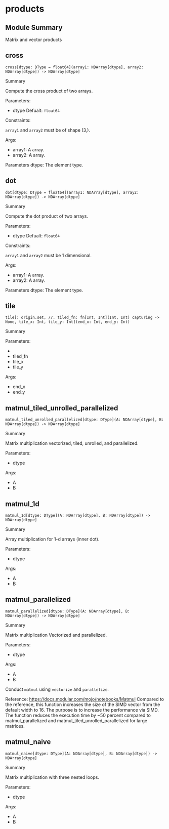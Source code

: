 



# products

##  Module Summary
  
Matrix and vector products
## cross


```Mojo
cross[dtype: DType = float64](array1: NDArray[dtype], array2: NDArray[dtype]) -> NDArray[dtype]
```  
Summary  
  
Compute the cross product of two arrays.  
  
Parameters:  

- dtype Defualt: `float64`
  
Constraints:

`array1` and `array2` must be of shape (3,).  
  
Args:  

- array1: A array.
- array2: A array.


Parameters
    dtype: The element type.

## dot


```Mojo
dot[dtype: DType = float64](array1: NDArray[dtype], array2: NDArray[dtype]) -> NDArray[dtype]
```  
Summary  
  
Compute the dot product of two arrays.  
  
Parameters:  

- dtype Defualt: `float64`
  
Constraints:

`array1` and `array2` must be 1 dimensional.  
  
Args:  

- array1: A array.
- array2: A array.


Parameters
    dtype: The element type.

## tile


```Mojo
tile[: origin.set, //, tiled_fn: fn[Int, Int](Int, Int) capturing -> None, tile_x: Int, tile_y: Int](end_x: Int, end_y: Int)
```  
Summary  
  
  
  
Parameters:  

- 
- tiled_fn
- tile_x
- tile_y
  
Args:  

- end_x
- end_y

## matmul_tiled_unrolled_parallelized


```Mojo
matmul_tiled_unrolled_parallelized[dtype: DType](A: NDArray[dtype], B: NDArray[dtype]) -> NDArray[dtype]
```  
Summary  
  
Matrix multiplication vectorized, tiled, unrolled, and parallelized.  
  
Parameters:  

- dtype
  
Args:  

- A
- B

## matmul_1d


```Mojo
matmul_1d[dtype: DType](A: NDArray[dtype], B: NDArray[dtype]) -> NDArray[dtype]
```  
Summary  
  
Array multiplication for 1-d arrays (inner dot).  
  
Parameters:  

- dtype
  
Args:  

- A
- B

## matmul_parallelized


```Mojo
matmul_parallelized[dtype: DType](A: NDArray[dtype], B: NDArray[dtype]) -> NDArray[dtype]
```  
Summary  
  
Matrix multiplication Vectorized and parallelized.  
  
Parameters:  

- dtype
  
Args:  

- A
- B


Conduct `matmul` using `vectorize` and `parallelize`.

Reference: https://docs.modular.com/mojo/notebooks/Matmul
Compared to the reference, this function increases the size of
the SIMD vector from the default width to 16. The purpose is to
increase the performance via SIMD.
The function reduces the execution time by ~50 percent compared to
matmul_parallelized and matmul_tiled_unrolled_parallelized for large
matrices.
## matmul_naive


```Mojo
matmul_naive[dtype: DType](A: NDArray[dtype], B: NDArray[dtype]) -> NDArray[dtype]
```  
Summary  
  
Matrix multiplication with three nested loops.  
  
Parameters:  

- dtype
  
Args:  

- A
- B

